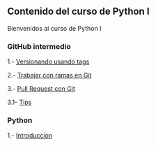 ## Contenido del curso de Python I

Bienvenidos al curso de Python I

### GitHub intermedio

1.- [Versionando usando tags](git/git-tags/1-Etiquetas.html)

2.- [Trabajar con ramas en Git](git/git-branches/2-Ramas.html)

3.- [Pull Request con Git](git/git-pull-request/3-PullRequest.html)
 
  3.1- [Tips](git/git-pull-request/3.1-TipsWorkflow.html)


### Python

1.- [ Introduccion ](https://lcg-cursos.github.io/material/pythonI/python/1-IntroPython.html#25)
